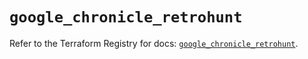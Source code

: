 # `google_chronicle_retrohunt`

Refer to the Terraform Registry for docs: [`google_chronicle_retrohunt`](https://registry.terraform.io/providers/hashicorp/google/6.49.3/docs/resources/chronicle_retrohunt).
